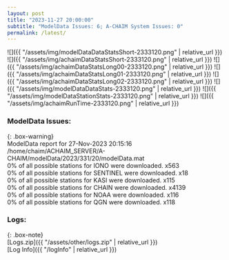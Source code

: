```yaml
---
layout: post
title: "2023-11-27 20:00:00"
subtitle: "ModelData Issues: 6; A-CHAIM System Issues: 0"
permalink: /latest/
---
```


![]({{ "/assets/img/modelDataDataStatsShort-2333120.png" | relative_url }})
![]({{ "/assets/img/achaimDataStatsShort-2333120.png" | relative_url }})
![]({{ "/assets/img/achaimDataStatsLong00-2333120.png" | relative_url }})
![]({{ "/assets/img/achaimDataStatsLong01-2333120.png" | relative_url }})
![]({{ "/assets/img/achaimDataStatsLong02-2333120.png" | relative_url }})
![]({{ "/assets/img/modelDataDataStats-2333120.png" | relative_url }})
![]({{ "/assets/img/modelDataStationStats-2333120.png" | relative_url }})
![]({{ "/assets/img/achaimRunTime-2333120.png" | relative_url }})


### ModelData Issues:  
  
{: .box-warning}  
 ModelData report for 27-Nov-2023 20:15:16   
 /home/chaim/ACHAIM_SERVER/A-CHAIM/modelData/2023/331/20/modelData.mat   
 0% of all possible stations for IONO were downloaded. x563   
 0% of all possible stations for SENTINEL were downloaded. x18   
 0% of all possible stations for KASI were downloaded. x115   
 0% of all possible stations for CHAIN were downloaded. x4139   
 0% of all possible stations for NOAA were downloaded. x116   
 0% of all possible stations for QGN were downloaded. x118   
  


### Logs:  
  
{: .box-note}  
[Logs.zip]({{ "/assets/other/logs.zip" | relative_url }})  
[Log Info]({{ "/logInfo" | relative_url }})  
